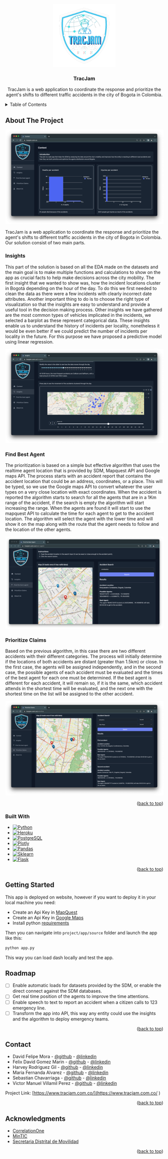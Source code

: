 <div id="top"></div>

<div align="center">
  <a href="https://github.com/hrodriguezgi/ds4a-team23">
    <img src="images/logo.png" alt="Logo" width="200" height="200">
  </a>

<h3 align="center">TracJam</h3>

  <p align="center">
   TracJam is a web application to coordinate the response and prioritize the agent's shifts to different traffic accidents in the city of Bogota in Colombia. 
</div>



<!-- TABLE OF CONTENTS -->
<details>
  <summary>Table of Contents</summary>
  <ol>
    <li>
      <a href="#about-the-project">About The Project</a>
      <ul>
        <li><a href="#built-with">Built With</a></li>
      </ul>
    </li>
    <li>
      <a href="#getting-started">Getting Started</a>
      <ul>
        <li><a href="#prerequisites">Prerequisites</a></li>
        <li><a href="#installation">Installation</a></li>
      </ul>
    </li>
    <li><a href="#usage">Usage</a></li>
    <li><a href="#roadmap">Roadmap</a></li>
    <li><a href="#contact">Contact</a></li>
    <li><a href="#acknowledgments">Acknowledgments</a></li>
  </ol>
</details>



<!-- ABOUT THE PROJECT -->
## About The Project

[![Product Name Screen Shot](images/app.png)](https://tracjam.com.co)

TracJam is a web application to coordinate the response and prioritize the agent's shifts to different traffic accidents in the city of Bogota in Colombia. Our solution consist of two main parts. 


### Insights

This part of the solution is based on all the EDA made on the datasets and the main goal is to make multiple functions and calculations to show on the app as crucial facts to help make decisions across the city mobility. The first insight that we wanted to show was, how the incident locations cluster in Bogotá depending on the hour of the day. To do this we first needed to clean the data as there were a few incidents with clearly incorrect date attributes. Another important thing to do is to choose the right type of visualization so that the insights are easy to understand and provide a useful tool in the decision making process. Other insights we have gathered are the most common types of vehicles implicated in the incidents, we selected a barplot as these represent categorical data. These insights enable us to understand the history of incidents per locality, nonetheless it would be even better if we could predict the number of incidents per locality in the future. For this purpose we have proposed a predictive model using linear regression.

![Clusters](images/clusters.png)

### Find Best Agent

The prioritization is based on a simple but effective algorithm that uses the realtime agent location that is provided by SDM, Mapquest API and Google maps API. The process starts with an accident report that contains the accident location that could be an address, coordinates, or a place. This will be typed, so we use the Google maps API to convert whatever the user types on a very close location with exact coordinates. When the accident is reported the algorithm starts to search for all the agents that are in a 1Km range of the accident, if the search is empty the algorithm will start increasing the range. When the agents are found it will start to use the mapquest API to calculate the time for each agent to get to the accident location. The algorithm will select the agent with the lower time and will show it on the map along with the route that the agent needs to follow and the location of the other agents.

![BestAgent](images/best_agent.png)

### Prioritize Claims

Based on the previous algorithm, in this case there are two different accidents with their different categories. The process will initially determine if the locations of both accidents are distant (greater than 1.5km) or close. In the first case, the agents will be assigned independently, and in the second case, the possible agents of each accident must be evaluated and the times of the best agent for each one must be determined. If the best agent is different for each accident, it will remain so, if it is the same, which accident attends in the shortest time will be evaluated, and the next one with the shortest time on the list will be assigned to the other accident.

![Priority](images/priority.png)




<p align="right">(<a href="#top">back to top</a>)</p>


### Built With

* [![Python][Python.com]][Python-url]
* [![Heroku][Heroku.com]][Heroku-url]
* [![PostgreSQL][PostgreSQL]][Postgresql-url]
* [![Plotly][Plotly.com]][Plotly-url]
* [![Pandas][Pandas.com]][Pandas-url]
* [![Sklearn][sklearn.com]][sklearn-url]
* [![Flask][Flask.com]][Flask-url]


<p align="right">(<a href="#top">back to top</a>)</p>



<!-- GETTING STARTED -->
## Getting Started

This app is deployed on website, however if you want to deploy it in your local machine you need:
- Create an Api Key in [MapQuest](https://www.mapquest.com/)
- Create an Api Key in [Google Maps](https://cloud.google.com/apis)
- Install python [requirements](https://github.com/hrodriguezgi/ds4a-team23/blob/main/.devcontainer/requirements.txt)

Then you can navigate into `project/app/source` folder and launch the app like this:
```python
python app.py
```

This way you can load dash locally and test the app.


## Roadmap

- [ ] Enable automatic loads for datasets provided by the SDM, or enable the direct connect against the SDM databases.
- [ ] Get real time position of the agents to improve the time attentions.
- [ ] Enable speech to text to report an accident when a citizen calls to 123 emergency line.
- [ ] Transform the app into API, this way any entity could use the insights and the algorithm to deploy emergency teams.

<p align="right">(<a href="#top">back to top</a>)</p>


## Contact

* David Felipe Mora - [@github](https://github.com/DavidFM43) - [@linkedin](https://www.linkedin.com/in/david-felipe-mora/)
* Felix David Gomez Marin - [@github](https://github.com/FelixDavid12) - [@linkedin](https://www.linkedin.com/in/felix-david-gomez-marin/)
* Harvey Rodriguez Gil - [@github](https://github.com/hrodriguezgi) - [@linkedin](https://www.linkedin.com/in/hrodriguezgi/)
* Maria Fernanda Alvarez - [@github](https://github.com/mafelml) - [@linkedin](https://www.linkedin.com/in/mar%C3%ADa-fernanda-%C3%A1lvarez-fl%C3%B3rez-9aa35620b/)
* Sebastian Chavarriaga - [@github](https://github.com/schavar) - [@linkedin](https://www.linkedin.com/in/sebastian-c-0a0071219/)
* Victor Manuel Villamil Perez - [@github](https://github.com/vmvillamilp) - [@linkedin](https://www.linkedin.com/in/victorvillamil95/)

Project Link: [https://www.tracjam.com.co/](https://www.tracjam.com.co/ )

<p align="right">(<a href="#top">back to top</a>)</p>



<!-- ACKNOWLEDGMENTS -->
## Acknowledgments

* [CorrelationOne](https://www.correlation-one.com/)
* [MinTIC](https://www.mintic.gov.co/portal/inicio/)
* [Secretaria Distrital de Movilidad](https://www.movilidadbogota.gov.co/web/)

<p align="right">(<a href="#top">back to top</a>)</p>



<!-- MARKDOWN LINKS & IMAGES -->
<!-- https://www.markdownguide.org/basic-syntax/#reference-style-links -->
[contributors-shield]: https://img.shields.io/github/contributors/github_username/repo_name.svg?style=for-the-badge
[contributors-url]: https://github.com/github_username/repo_name/graphs/contributors
[forks-shield]: https://img.shields.io/github/forks/github_username/repo_name.svg?style=for-the-badge
[forks-url]: https://github.com/github_username/repo_name/network/members
[stars-shield]: https://img.shields.io/github/stars/github_username/repo_name.svg?style=for-the-badge
[stars-url]: https://github.com/github_username/repo_name/stargazers
[issues-shield]: https://img.shields.io/github/issues/github_username/repo_name.svg?style=for-the-badge
[issues-url]: https://github.com/github_username/repo_name/issues
[license-shield]: https://img.shields.io/github/license/github_username/repo_name.svg?style=for-the-badge
[license-url]: https://github.com/github_username/repo_name/blob/master/LICENSE.txt
[linkedin-shield]: https://img.shields.io/badge/-LinkedIn-black.svg?style=for-the-badge&logo=linkedin&colorB=555
[linkedin-url]: https://linkedin.com/in/linkedin_username
[product-screenshot]: images/screenshot.png
[Plotly.com]: https://img.shields.io/badge/Plotly-%233F4F75.svg?style=for-the-badge&logo=plotly&logoColor=white
[Plotly-url]: https://plotly.com/
[Pandas.com]: https://img.shields.io/badge/pandas-%23150458.svg?style=for-the-badge&logo=pandas&logoColor=white
[Pandas-url]: https://pandas.pydata.org/
[Python.com]: https://img.shields.io/badge/python-3670A0?style=for-the-badge&logo=python&logoColor=ffdd54
[Python-url]: https://www.python.org/ 
[Heroku.com]: https://img.shields.io/badge/heroku-%23430098.svg?style=for-the-badge&logo=heroku&logoColor=white
[Heroku-url]: https://www.heroku.com/
[sklearn.com]: https://img.shields.io/badge/scikit--learn-%23F7931E.svg?style=for-the-badge&logo=scikit-learn&logoColor=white
[sklearn-url]: https://scikit-learn.org/
[PostgreSQL]: https://img.shields.io/badge/postgresql-%23316192.svg?style=for-the-badge&logo=postgresql&logoColor=white
[Postgresql-url]: https://www.postgresql.org/
[Postgres.com]: https://img.shields.io/badge/postgresql-%2523316192.svg?style=for-the-badge&logo=postgresql&logoColor=white
[Postgresql-url]: https://www.postgresql.org/
[Flask.com]: https://img.shields.io/badge/flask-%23000.svg?style=for-the-badge&logo=flask&logoColor=white
[Flask-url]: https://flask.palletsprojects.com/en/2.1.x/
